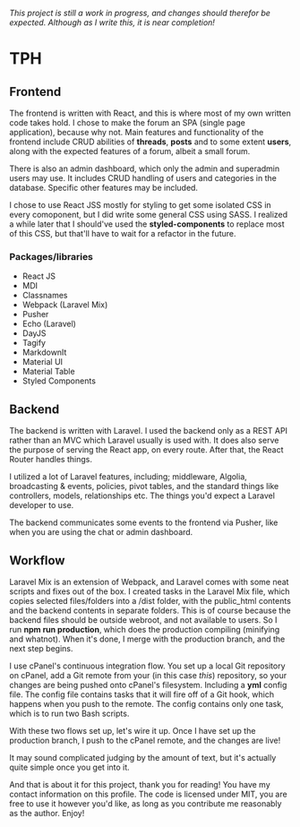 *This project is still a work in progress, and changes should therefor be expected. Although as I write this, it is near completion!*

# TPH

## Frontend
The frontend is written with React, and this is where most of my own written code takes hold. I chose to make the forum an SPA (single page application), because why not. Main features and functionality of the frontend include CRUD abilities of **threads**, **posts** and to some extent **users**, along with the expected features of a forum, albeit a small forum.

There is also an admin dashboard, which only the admin and superadmin users may use. It includes CRUD handling of users and categories in the database. Specific other features may be included.

I chose to use React JSS mostly for styling to get some isolated CSS in every comoponent, but I did write some general CSS using SASS. I realized a while later that I should've used the **styled-components** to replace most of this CSS, but that'll have to wait for a refactor in the future.

### Packages/libraries
- React JS
- MDI
- Classnames
- Webpack (Laravel Mix)
- Pusher
- Echo (Laravel)
- DayJS
- Tagify
- MarkdownIt
- Material UI
- Material Table
- Styled Components

## Backend
The backend is written with Laravel. I used the backend only as a REST API rather than an MVC which Laravel usually is used with. It does also serve the purpose of serving the React app, on every route. After that, the React Router handles things.

I utilized a lot of Laravel features, including; middleware, Algolia, broadcasting & events, policies, pivot tables, and the standard things like controllers, models, relationships etc. The things you'd expect a Laravel developer to use.

The backend communicates some events to the frontend via Pusher, like when you are using the chat or admin dashboard.

## Workflow
Laravel Mix is an extension of Webpack, and Laravel comes with some neat scripts and fixes out of the box. I created tasks in the Laravel Mix file, which copies selected files/folders into a /dist folder, with the public_html contents and the backend contents in separate folders. This is of course because the backend files should be outside webroot, and not available to users. So I run **npm run production**, which does the production compiling (minifying and whatnot). When it's done, I merge with the production branch, and the next step begins.

I use cPanel's continuous integration flow. You set up a local Git repository on cPanel, add a Git remote from your (in this case *this*) repository, so your changes are being pushed onto cPanel's filesystem. Including a **yml** config file. The config file contains tasks that it will fire off of a Git hook, which happens when you push to the remote. The config contains only one task, which is to run two Bash scripts.

With these two flows set up, let's wire it up. Once I have set up the production branch, I push to the cPanel remote, and the changes are live!

It may sound complicated judging by the amount of text, but it's actually quite simple once you get into it.


And that is about it for this project, thank you for reading! You have my contact information on this profile. The code is licensed under MIT, you are free to use it however you'd like, as long as you contribute me reasonably as the author. Enjoy!
